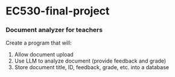 # EC530-final-project

### Document analyzer for teachers

Create a program that will:

1. Allow document upload
2. Use LLM to analyze document (provide feedback and grade)
3. Store document title, ID, feedback, grade, etc. into a database